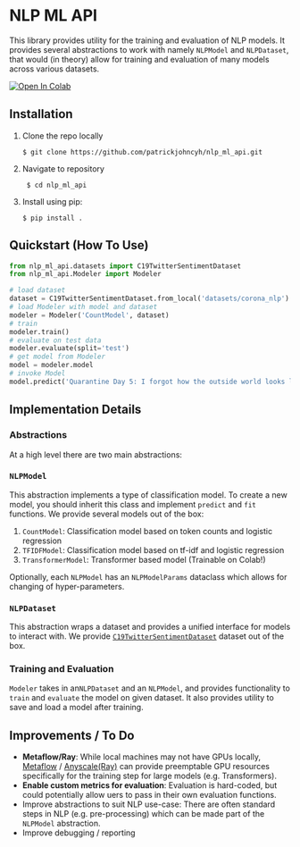 # NLP ML API


This library provides utility for the training and evaluation of NLP models. It provides
several abstractions to work with namely `NLPModel` and `NLPDataset`, that would (in theory)
allow for training and evaluation of many models across various datasets.


[![Open In Colab](https://colab.research.google.com/assets/colab-badge.svg)](https://colab.research.google.com/github/patrickjohncyh/nlp_ml_api/blob/main/api_tutorial.ipynb)

## Installation


1. Clone the repo locally
    ```
    $ git clone https://github.com/patrickjohncyh/nlp_ml_api.git
    ```
2. Navigate to repository
   ```
    $ cd nlp_ml_api
    ```
3. Install using pip:
    ```
    $ pip install .
    ```


## Quickstart (How To Use)

```python
from nlp_ml_api.datasets import C19TwitterSentimentDataset
from nlp_ml_api.Modeler import Modeler

# load dataset
dataset = C19TwitterSentimentDataset.from_local('datasets/corona_nlp')
# load Modeler with model and dataset
modeler = Modeler('CountModel', dataset)
# train 
modeler.train()
# evaluate on test data
modeler.evaluate(split='test')
# get model from Modeler
model = modeler.model
# invoke Model
model.predict('Quarantine Day 5: I forgot how the outside world looks like anymore')
```

## Implementation Details

### Abstractions
At a high level there are two main abstractions: 

### `NLPModel`

This abstraction implements a type of classification model. To create a new model,
you should inherit this class and implement `predict` and `fit` functions. We provide
several models out of the box:

1. `CountModel`: Classification model based on token counts and logistic regression
2. `TFIDFModel`: Classification model based on tf-idf  and logistic regression
3. `TransformerModel`: Transformer based model (Trainable on Colab!) 

Optionally, each `NLPModel` has an `NLPModelParams` dataclass which allows for changing
of hyper-parameters.

### `NLPDataset`

This abstraction wraps a dataset and provides a unified interface for models to interact with.
We provide [`C19TwitterSentimentDataset`](https://www.kaggle.com/code/kerneler/starter-covid-19-nlp-text-d3a3baa6-e) 
dataset out of the box.

### Training and Evaluation

`Modeler` takes in an`NLPDataset` and an `NLPModel`, and provides functionality
to `train` and `evaluate` the model on given dataset. It also provides utility to save
and load a model after training.
 

## Improvements / To Do

- __Metaflow/Ray__: While local machines may not have GPUs locally, [Metaflow](https://metaflow.org/) /
  [Anyscale(Ray)](https://www.anyscale.com/) can provide preemptable GPU resources specifically
  for the training step for large models (e.g. Transformers).
- __Enable custom metrics for evaluation__: Evaluation is hard-coded, but could potentially allow
  uers to pass in their own evaluation functions.
- Improve abstractions to suit NLP use-case: There are often standard steps in NLP (e.g. pre-processing) which
  can be made part of the `NLPModel` abstraction.
- Improve debugging / reporting


















